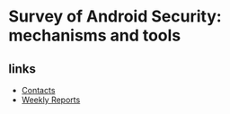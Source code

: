 # Survey of Android Security: mechanisms and tools
## links
* [Contacts](https://github.com/thuasg/survey/blob/master/contacts.md)
* [Weekly Reports](https://github.com/thuasg/survey/wiki/Weekly-Reports)
